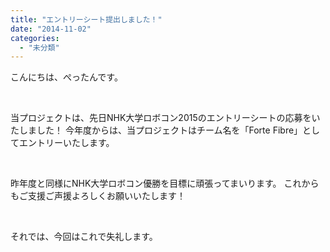 ```yaml
---
title: "エントリーシート提出しました！"
date: "2014-11-02"
categories: 
  - "未分類"
---
```


こんにちは、ぺったんです。

 

当プロジェクトは、先日NHK大学ロボコン2015のエントリーシートの応募をいたしました！ 今年度からは、当プロジェクトはチーム名を「Forte Fibre」としてエントリーいたします。

 

昨年度と同様にNHK大学ロボコン優勝を目標に頑張ってまいります。 これからもご支援ご声援よろしくお願いいたします！

 

それでは、今回はこれで失礼します。
